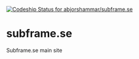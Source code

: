[ ![Codeship Status for abjorshammar/subframe.se](https://app.codeship.com/projects/74213af0-b8d8-0134-d663-7a5b9e1f9d50/status?branch=master)](https://app.codeship.com/projects/194839)  

# subframe.se

Subframe.se main site
